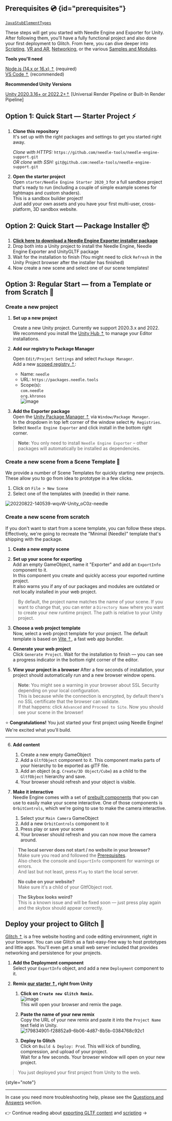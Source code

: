 [//]: # (title: Getting started)

## Prerequisites 💿 {id="prerequisites"}


[`JavaStubElementTypes`](%gh-ic%/java/java-psi-impl/src/com/intellij/psi/impl/java/stubs/JavaStubElementTypes.java)

These steps will get you started with Needle Engine and Exporter for Unity. After following them, you'll have a fully functional project and also done your first deployment to Glitch. From here, you can dive deeper into [Scripting](./scripting.md), [VR and AR](./xr.md), [Networking](.networking.md), or the various [Samples and Modules](./samples-and-modules.md).

**Tools you'll need**

[Node.js (14.x or 16.x) ⇡](https://nodejs.org/en/) (required)  
[VS Code ⇡](https://code.visualstudio.com/) (recommended)

**Recommended Unity Versions**  

[Unity 2020.3.16+ or 2022.2+⇡](https://unity3d.com/get-unity/download)
[Universal Render Pipeline or Built-In Render Pipeline]

## Option 1: Quick Start — Starter Project ⚡

1. **Clone this repository**  
   It's set up with the right packages and settings to get you started right away.

   _Clone with HTTPS:_ ``https://github.com/needle-tools/needle-engine-support.git``  
   _OR clone with SSH:_ ``git@github.com:needle-tools/needle-engine-support.git``

2. **Open the starter project**  
   Open `starter/Needle Engine Starter 2020_3` for a full sandbox project that's ready to run (including a couple of simple example scenes for lightmaps and custom shaders).  
   This is a sandbox builder project!  
   Just add your own assets and you have your first multi-user, cross-platform, 3D sandbox website.

## Option 2: Quick Start — Package Installer 📦
1. [**Click here to download a Needle Engine Exporter installer package**](https://package-installer.glitch.me/v1/installer/needle/com.needle.engine-exporter?registry=https://packages.needle.tools&scope=com.needle&scope=org.khronos)
2. Drop both into a Unity project to install the Needle Engine, Needle Engine Exporter and UnityGLTF package
3. Wait for the installation to finish (You might need to click ``Refresh`` in the Unity Project browser after the installer has finished)
4. Now create a new scene and select one of our scene templates!

## Option 3: Regular Start — from a Template or from Scratch 🐢

### Create a new project

1. **Set up a new project**

   Create a new Unity project. Currently we support 2020.3.x and 2022. We recommend you install the [Unity Hub ⇡](https://docs.unity3d.com/hub/manual/index.html) to manage your Editor installations.

2. **Add our registry to Package Manager** 

   Open ``Edit/Project Settings`` and select ``Package Manager``.  
   Add a new [scoped registry ⇡](https://docs.unity3d.com/Manual/upm-scoped.html):
    - Name: ``needle``
    - URL: ``https://packages.needle.tools``
    - Scope(s):   
      `com.needle`  
      `org.khronos`  
      ![image](https://user-images.githubusercontent.com/2693840/186287175-0de831b8-9112-43fa-989d-c13680186ff0.png)


1. **Add the Exporter package**  
   Open the [Unity Package Manager ⇡](https://docs.unity3d.com/Manual/upm-ui.html) via ``Window/Package Manager``.  
   In the dropdown in top left corner of the window select ``My Registries``.  
   Select ``Needle Engine Exporter`` and click install in the bottom right corner.

> **Note**: You only need to install `Needle Engine Exporter` – other packages will automatically be installed as dependencies.

### Create a new scene from a Scene Template 🌵

We provide a number of Scene Templates for quickly starting new projects.  
These allow you to go from idea to prototype in a few clicks.

1. Click on `File > New Scene`
2. Select one of the templates with (needle) in their name.

![20220822-140539-wqvW-Unity_oC0z-needle](https://user-images.githubusercontent.com/2693840/185917275-a147cd90-d515-4086-950d-78358185b1ef.png)

### Create a new scene from scratch

If you don't want to start from a scene template, you can follow these steps.  
Effectively, we're going to recreate the "Minimal (Needle)" template that's shipping with the package.

1. **Ceate a new empty scene**

3. **Set up your scene for exporting**   
   Add an empty GameObject, name it "Exporter" and add an `ExportInfo` component to it.  
   In this component you create and quickly access your exported runtime project.  
   It also warns you if any of our packages and modules are outdated or not locally installed in your web project.

> By default, the project name matches the name of your scene. If you want to change that, you can enter a ``Directory Name`` where you want to create your new runtime project. The path is relative to your Unity project.

3. **Choose a web project template**  
   Now, select a web project template for your project. The default template is based on [Vite ⇡](https://vitejs.dev/), a fast web app bundler.

5. **Generate your web project**   
   Click ``Generate Project``.
   Wait for the installation to finish — you can see a progress indicator in the bottom right corner of the editor.

5. **View your project in a browser**
   After a few seconds of installation, your project should automatically run and a new browser window opens.

> **Note**: You might see a warning in your browser about SSL Security depending on your local configuration.  
This is because while the connection is encrypted, by default there's no SSL certificate that the browser can validate.  
If that happens: click ``Advanced`` and ``Proceed to Site``. Now you should see your scene in the browser!

⭐ **Congratulations!**  You just started your first project using Needle Engine! We're excited what you'll build.

------------

6. **Add content**
    1. Create a new empty GameObject
    1. Add a ``GltfObject`` component to it. This component marks parts of your hierarchy to be exported as glTF file.
    1. Add an object (e.g. ``Create/3D Object/Cube``) as a child to the ``GltfObject`` hierarchy and save.
    1. Your browser should refresh and your object is visible.

6. **Make it interactive**  
   Needle Engine comes with a set of [prebuilt components](./component-reference.md) that you can use to easily make your scene interactive. One of those components is ``OrbitControls``, which we're going to use to make the camera interactive.
    1. Select your ``Main Camera`` GameObject
    1. Add a new ``OrbitControls`` component to it
    1. Press play or save your scene
    1. Your browser should refresh and you can now move the camera around.

> **The local server does not start / no website in your browser?**  
Make sure you read and followed the [Prerequisites](#prerequisites).  
Also check the console and `ExportInfo` component for warnings or errors.   
And last but not least, press `Play` to start the local server.

> **No cube on your website?**   
Make sure it's a child of your GltfObject root.

> **The Skybox looks weird?**    
This is a known issue and will be fixed soon — just press play again and the skybox should appear correctly.

## Deploy your project to Glitch 🎏

[Glitch ⇡](https://glitch.com) is a free website hosting and code editing environment, right in your browser. You can use Glitch as a fast-easy-free way to host prototypes and little apps. You'll even get a small web server included that provides networking and persistence for your projects.

1. **Add the Deployment component**  
   Select your `ExportInfo` object, and add a new `Deployment` component to it.

2. **Remix [our starter ⇡](https://fwd.needle.tools/needle-engine/glitch-starter-editor), right from Unity**
    1. **Click on `Create new Glitch Remix`.**  
       ![image](https://user-images.githubusercontent.com/2693840/185919478-8ba99499-cea9-4d29-ae1c-6d6da602f869.png)  
       This will open your browser and remix the page.

    2. **Paste the name of your new remix**  
       Copy the URL of your new remix and paste it into the `Project Name` text field in Unity.    
       ![179834901-f28852a9-6b06-4d87-8b5b-0384768c92c1](https://user-images.githubusercontent.com/5083203/186165097-9b44f3dc-ec2f-48f4-819b-8fab5fac5270.png)

    3. **Deploy to Glitch**  
       Click on `Build & Deploy: Prod`. This will kick of bundling, compression, and upload of your project.  
       Wait for a few seconds.
       Your browser window will open on your new project.

> You just deployed your first project from Unity to the web.
> 
{style="note"}

------------

In case you need more troubleshooting help, please see the [Questions and Answers](./faq.md) section.

👉 Continue reading about [exporting GLTF content](./export.md) and [scripting](./scripting.md) →